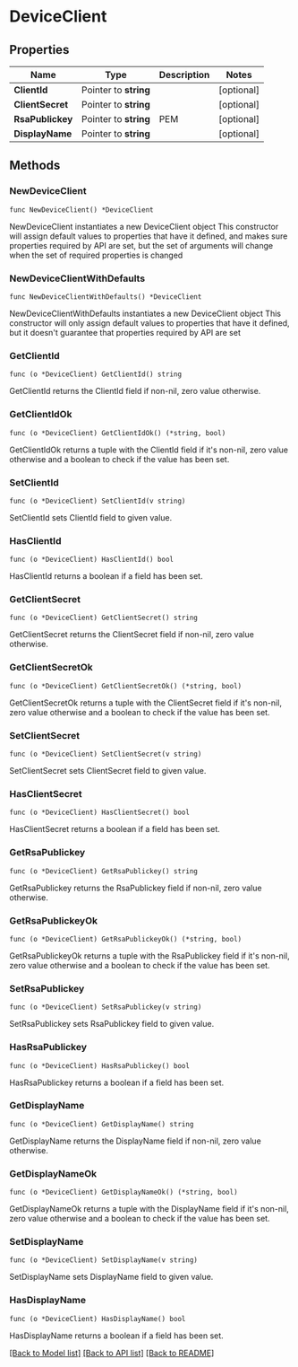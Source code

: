 # DeviceClient

## Properties

Name | Type | Description | Notes
------------ | ------------- | ------------- | -------------
**ClientId** | Pointer to **string** |  | [optional] 
**ClientSecret** | Pointer to **string** |  | [optional] 
**RsaPublickey** | Pointer to **string** | PEM | [optional] 
**DisplayName** | Pointer to **string** |  | [optional] 

## Methods

### NewDeviceClient

`func NewDeviceClient() *DeviceClient`

NewDeviceClient instantiates a new DeviceClient object
This constructor will assign default values to properties that have it defined,
and makes sure properties required by API are set, but the set of arguments
will change when the set of required properties is changed

### NewDeviceClientWithDefaults

`func NewDeviceClientWithDefaults() *DeviceClient`

NewDeviceClientWithDefaults instantiates a new DeviceClient object
This constructor will only assign default values to properties that have it defined,
but it doesn't guarantee that properties required by API are set

### GetClientId

`func (o *DeviceClient) GetClientId() string`

GetClientId returns the ClientId field if non-nil, zero value otherwise.

### GetClientIdOk

`func (o *DeviceClient) GetClientIdOk() (*string, bool)`

GetClientIdOk returns a tuple with the ClientId field if it's non-nil, zero value otherwise
and a boolean to check if the value has been set.

### SetClientId

`func (o *DeviceClient) SetClientId(v string)`

SetClientId sets ClientId field to given value.

### HasClientId

`func (o *DeviceClient) HasClientId() bool`

HasClientId returns a boolean if a field has been set.

### GetClientSecret

`func (o *DeviceClient) GetClientSecret() string`

GetClientSecret returns the ClientSecret field if non-nil, zero value otherwise.

### GetClientSecretOk

`func (o *DeviceClient) GetClientSecretOk() (*string, bool)`

GetClientSecretOk returns a tuple with the ClientSecret field if it's non-nil, zero value otherwise
and a boolean to check if the value has been set.

### SetClientSecret

`func (o *DeviceClient) SetClientSecret(v string)`

SetClientSecret sets ClientSecret field to given value.

### HasClientSecret

`func (o *DeviceClient) HasClientSecret() bool`

HasClientSecret returns a boolean if a field has been set.

### GetRsaPublickey

`func (o *DeviceClient) GetRsaPublickey() string`

GetRsaPublickey returns the RsaPublickey field if non-nil, zero value otherwise.

### GetRsaPublickeyOk

`func (o *DeviceClient) GetRsaPublickeyOk() (*string, bool)`

GetRsaPublickeyOk returns a tuple with the RsaPublickey field if it's non-nil, zero value otherwise
and a boolean to check if the value has been set.

### SetRsaPublickey

`func (o *DeviceClient) SetRsaPublickey(v string)`

SetRsaPublickey sets RsaPublickey field to given value.

### HasRsaPublickey

`func (o *DeviceClient) HasRsaPublickey() bool`

HasRsaPublickey returns a boolean if a field has been set.

### GetDisplayName

`func (o *DeviceClient) GetDisplayName() string`

GetDisplayName returns the DisplayName field if non-nil, zero value otherwise.

### GetDisplayNameOk

`func (o *DeviceClient) GetDisplayNameOk() (*string, bool)`

GetDisplayNameOk returns a tuple with the DisplayName field if it's non-nil, zero value otherwise
and a boolean to check if the value has been set.

### SetDisplayName

`func (o *DeviceClient) SetDisplayName(v string)`

SetDisplayName sets DisplayName field to given value.

### HasDisplayName

`func (o *DeviceClient) HasDisplayName() bool`

HasDisplayName returns a boolean if a field has been set.


[[Back to Model list]](../README.md#documentation-for-models) [[Back to API list]](../README.md#documentation-for-api-endpoints) [[Back to README]](../README.md)


